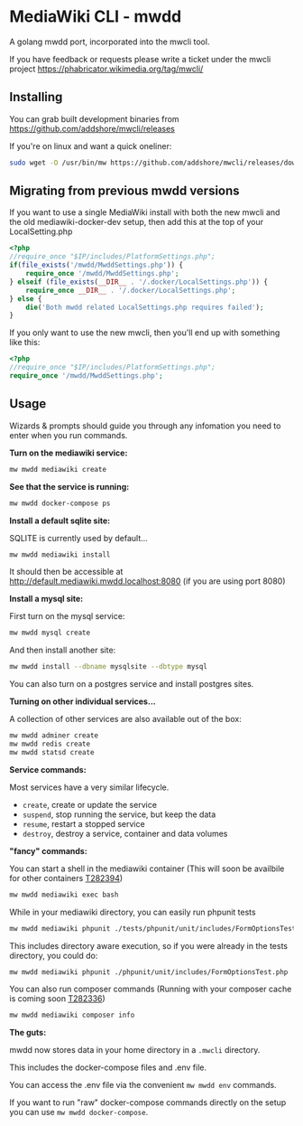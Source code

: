 # MediaWiki CLI - mwdd

A golang mwdd port, incorporated into the mwcli tool.

If you have feedback or requests please write a ticket under the mwcli project https://phabricator.wikimedia.org/tag/mwcli/

## Installing

You can grab built development binaries from https://github.com/addshore/mwcli/releases

If you're on linux and want a quick oneliner:

```sh
sudo wget -O /usr/bin/mw https://github.com/addshore/mwcli/releases/download/v0.1.0-dev-addshore.20210523.1/mw_v0.1.0_linux_amd64 && sudo chmod +x /usr/bin/mw
```

## Migrating from previous mwdd versions

If you want to use a single MediaWiki install with both the new mwcli and the old mediawiki-docker-dev setup, then add this at the top of your LocalSetting.php

```php
<?php
//require_once "$IP/includes/PlatformSettings.php";
if(file_exists('/mwdd/MwddSettings.php')) {
    require_once '/mwdd/MwddSettings.php';
} elseif (file_exists(__DIR__ . '/.docker/LocalSettings.php')) {
    require_once __DIR__ . '/.docker/LocalSettings.php';
} else {
    die('Both mwdd related LocalSettings.php requires failed');
}
```

If you only want to use the new mwcli, then you'll end up with something like this:

```php
<?php
//require_once "$IP/includes/PlatformSettings.php";
require_once '/mwdd/MwddSettings.php';
```

## Usage

Wizards & prompts should guide you through any infomation you need to enter when you run commands.

**Turn on the mediawiki service:**

```sh
mw mwdd mediawiki create
```

**See that the service is running:**

```sh
mw mwdd docker-compose ps
```

**Install a default sqlite site:**

SQLITE is currently used by default...

```sh
mw mwdd mediawiki install
```

It should then be accessible at http://default.mediawiki.mwdd.localhost:8080 (if you are using port 8080)

**Install a mysql site:**

First turn on the mysql service:

```sh
mw mwdd mysql create
```

And then install another site:

```sh
mw mwdd install --dbname mysqlsite --dbtype mysql
```

You can also turn on a postgres service and install postgres sites.

**Turning on other individual services...**

A collection of other services are also available out of the box:

```sh
mw mwdd adminer create
mw mwdd redis create
mw mwdd statsd create
```

**Service commands:**

Most services have a very similar lifecycle.

- `create`, create or update the service
- `suspend`, stop running the service, but keep the data
- `resume`, restart a stopped service
- `destroy`, destroy a service, container and data volumes

**"fancy" commands:**

You can start a shell in the mediawiki container
(This will soon be availbile for other containers [T282394](https://phabricator.wikimedia.org/T282394))

```sh
mw mwdd mediawiki exec bash
```

While in your mediawiki directory, you can easily run phpunit tests

```sh
mw mwdd mediawiki phpunit ./tests/phpunit/unit/includes/FormOptionsTest.php
```

This includes directory aware execution, so if you were already in the tests directory, you could do:

```sh
mw mwdd mediawiki phpunit ./phpunit/unit/includes/FormOptionsTest.php
```

You can also run composer commands
(Running with your composer cache is coming soon [T282336](https://phabricator.wikimedia.org/T282336))

```sh
mw mwdd mediawiki composer info
```

**The guts:**

mwdd now stores data in your home directory in a `.mwcli` directory.

This includes the docker-compose files and .env file.

You can access the .env file via the convenient `mw mwdd env` commands.

If you want to run "raw" docker-compose commands directly on the setup you can use `mw mwdd docker-compose`.

